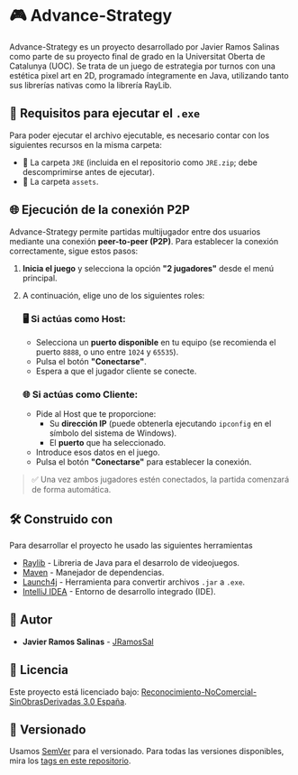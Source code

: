 # 🎮 Advance-Strategy
Advance-Strategy es un proyecto desarrollado por Javier Ramos Salinas como parte de su proyecto final de grado en la Universitat Oberta de Catalunya (UOC).
Se trata de un juego de estrategia por turnos con una estética pixel art en 2D, programado íntegramente en Java, utilizando tanto sus librerías nativas como la librería RayLib.

## 🔧 Requisitos para ejecutar el `.exe`
Para poder ejecutar el archivo ejecutable, es necesario contar con los siguientes recursos en la misma carpeta:
* 📁 La carpeta `JRE` (incluida en el repositorio como `JRE.zip`; debe descomprimirse antes de ejecutar).
* 📁 La carpeta `assets`.

## 🌐 Ejecución de la conexión P2P

Advance-Strategy permite partidas multijugador entre dos usuarios mediante una conexión **peer-to-peer (P2P)**. Para establecer la conexión correctamente, sigue estos pasos:

1. **Inicia el juego** y selecciona la opción **"2 jugadores"** desde el menú principal.

2. A continuación, elige uno de los siguientes roles:

   ### 🖥️ Si actúas como **Host**:
   - Selecciona un **puerto disponible** en tu equipo (se recomienda el puerto `8888`, o uno entre `1024` y `65535`).
   - Pulsa el botón **"Conectarse"**.
   - Espera a que el jugador cliente se conecte.

   ### 🌐 Si actúas como **Cliente**:
   - Pide al Host que te proporcione:
     - Su **dirección IP** (puede obtenerla ejecutando `ipconfig` en el símbolo del sistema de Windows).
     - El **puerto** que ha seleccionado.
   - Introduce esos datos en el juego.
   - Pulsa el botón **"Conectarse"** para establecer la conexión.

> ✅ Una vez ambos jugadores estén conectados, la partida comenzará de forma automática.

## 🛠️ Construido con

Para desarrollar el proyecto he usado las siguientes herramientas

* [Raylib](https://github.com/electronstudio/jaylib) - Libreria de Java para el desarrolo de videojuegos.
* [Maven](https://maven.apache.org/) - Manejador de dependencias.
* [Launch4j](https://launch4j.sourceforge.net/) - Herramienta para convertir archivos `.jar` a `.exe`.
* [IntelliJ IDEA](https://www.jetbrains.com/idea/) - Entorno de desarrollo integrado (IDE).

## 👤 Autor
* **Javier Ramos Salinas** - [JRamosSal](https://github.com/JRamosSal123)

## 📄 Licencia
Este proyecto está licenciado bajo:
[Reconocimiento-NoComercial-SinObrasDerivadas 3.0 España](https://creativecommons.org/licenses/by-nc-nd/3.0/es/).

## 📌 Versionado
Usamos [SemVer](http://semver.org/) para el versionado.
Para todas las versiones disponibles, mira los [tags en este repositorio](https://github.com/JRamosSal123/Advance-Strategy/tags).
